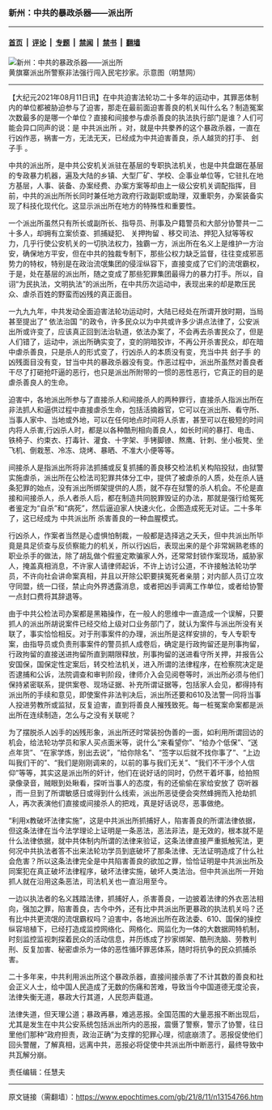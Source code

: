 ### 新州：中共的暴政杀器——派出所

---

#### [首页](../../../..?n13154766) &nbsp;|&nbsp; [评论](../../../../../epoch-comment?n13154766) &nbsp;|&nbsp; [专题](../../../../../epoch-special?n13154766) &nbsp;|&nbsp; [禁闻](../../../../../epoch-news?n13154766) &nbsp;|&nbsp; [禁书](../../../../../books?n13154766) &nbsp;|&nbsp; [翻墙](https://github.com/gfw-breaker/nogfw/blob/master/README.md?n13154766)


<div><img alt="新州：中共的暴政杀器——派出所" class="attachment-djy_600_400 size-djy_600_400 wp-post-image" src="https://i.epochtimes.com/assets/uploads/2021/08/id13154798-2021-01-19_132035--600x400.jpeg"/>
<div class="caption">
 黄旗寨派出所警察非法强行闯入民宅抄家。示意图（明慧网）
</div></div><hr/><div class="post_content" id="artbody" itemprop="articleBody">
 <!-- article content begin -->
 <p>
  【大纪元2021年08月11日讯】在中共迫害法轮功二十多年的运动中，其罪恶体制内的单位都被胁迫参与了迫害，那走在最前面迫害善良的机关叫什么名？制造冤案次数最多的是哪一个单位？直接和间接参与虐杀善良的执法执行部门是谁？人们可能会异口同声的说：是
  <ok href="https://www.epochtimes.com/gb/tag/%E4%B8%AD%E5%85%B1%E6%B4%BE%E5%87%BA%E6%89%80.html">
   中共派出所
  </ok>
  。对，就是中共豢养的这个暴政杀器，一直在行凶作恶，祸害一方，无法无天，已经成为中共迫害善良，杀人越货的打手、
  <ok href="https://www.epochtimes.com/gb/tag/%E5%88%BD%E5%AD%90%E6%89%8B.html">
   刽子手
  </ok>
  。
 </p>
 <p>
  中共的派出所，是中共公安机关派驻在基层的专职执法机关，也是中共盘踞在基层的专政暴力机器，遍及大陆的乡镇、大型厂矿、学校、企事业单位等，它驻扎在地方基层，人事、装备、办案经费、办案方案等却由上一级公安机关调配指挥，目前，中共的派出所所长同时兼任地方政府行政副职或助理，双重职务，办案装备实现了科技化现代化。这显示派出所在地方的特殊性和重要性。
 </p>
 <p>
  一个派出所虽然只有所长或副所长、指导员、刑事及户籍警员和大部分协警共一二十多人，却拥有立案侦查、抓捕疑犯、
  <ok href="https://www.epochtimes.com/gb/tag/%E5%85%B3%E6%8A%BC%E6%8B%98%E7%95%99.html">
   关押拘留
  </ok>
  、移交司法、押犯入狱等等权力，几乎行使公安机关的一切执法权力，独霸一方，派出所在名义上是维护一方治安，确保地方平安，但在中共的独裁专制下，那些公权力缺乏监督，往往变成邪恶势力的特权，特别是在政治流氓集团的侵淫纵容下，直接变成了它们的流氓霸权，于是，处在基层的派出所，随之变成了那些犯罪集团最得力的暴力打手。所以，自诩“为民执法，文明执法”的派出所，在中共历次运动中，表现出来的却是欺压民众、虐杀百姓的野蛮而凶残的真正面目。
 </p>
 <p>
  一九九九年，中共发动全面迫害法轮功运动时，大陆已经处在所谓开放时期，当局甚至提出了“
  <ok href="https://www.epochtimes.com/gb/tag/%E4%BE%9D%E6%B3%95%E6%B2%BB%E5%9B%BD.html">
   依法治国
  </ok>
  ”的政令，许多民众以为中共或许多少讲点法律了，公安派出所或许变了，应该真正回到法治轨道，依法办案了，不会再去杀害民众了，但是人们错了，运动中，派出所确实变了，变的阴暗狡诈，不再公开杀害民众，却在暗中虐杀善良，只是杀人的形式变了，行凶杀人的本质没有变，充当中共
  <ok href="https://www.epochtimes.com/gb/tag/%E5%88%BD%E5%AD%90%E6%89%8B.html">
   刽子手
  </ok>
  的凶残面目没有变，甘当中共的暴政杀器没有变。作恶过程中，派出所虽然对善良者干尽了打砸抢吓逼的恶行，也只是派出所附带的一惯的恶性恶行，它真正的目的是虐杀善良人的生命。
 </p>
 <p>
  迫害中，各地派出所参与了直接杀人和间接杀人的两种罪行，直接杀人指派出所在非法抓人和逼供过程中直接虐杀生命，包括活摘器官，它可以在派出所、看守所、当事人家中、当地或外地，可以在任何地点时间将人杀害，甚至可以在极短的时间内将人杀害,行凶杀人时，都是以各种酷刑相向善良人，如长时间的暴打、电击、铁椅子、约束衣、打毒针、灌食、十字架、手铐脚镣、熬鹰、针刺、坐小板凳、坐飞机、倒栽葱、冷冻、烧烤、暴晒、不准大小便等等。
 </p>
 <p>
  间接杀人是指派出所将非法抓捕或反复抓捕的善良移交检法机关构陷投狱，由狱警实施虐杀，派出所在公检法司犯罪共体分工中，提供了被虐杀的人质，处在杀人链条犯罪的始点，没有派出所绑架提供的人质，就不存在狱警的杀人机会。不伦是直接和间接杀人，杀人者杀人后，都在制造共同脱罪毁证的办法，那就是强行给冤死者鉴定为“自杀”和“病死”，然后逼迫家人快速火化，企图造成死无对证。二十多年了，这已经成为
  <ok href="https://www.epochtimes.com/gb/tag/%E4%B8%AD%E5%85%B1%E6%B4%BE%E5%87%BA%E6%89%80.html">
   中共派出所
  </ok>
  杀害善良的一种血腥模式。
 </p>
 <p>
  行凶杀人，作案者当然是心虚惧怕制裁，一般都是选择逃之夭夭，但中共派出所毕竟是具足侦查与反侦察能力的机关，所以行凶后，表现出来的是个非常娴熟老练的职业杀手的做法，除了胡乱做个假鉴定欺骗家人外，还常常封锁作案现场，威胁家人，掩盖真相消息，不许家人请律师起诉，不许上访讨公道，不许接触法轮功学员，不许向社会讲命案真相，并且以开除公职要挟冤死者亲朋；对内部人员订立攻守同盟，统一口径，禁止向外界透露消息，或者把凶手调离工作单位，或者给协警一点封口费将其辞退等。
 </p>
 <p>
  由于中共公检法司办案都是黑箱操作，在一般人的思维中一直造成一个误解，只要抓人的派出所胡说案件已经交给上级对口业务部门了，就认为案件与派出所没有关联了，事实恰恰相反。对于刑事案件的办理，派出所是这样安排的，专人专职专案，由指导员或负责刑事案件的警员抓人成卷后，确定是行政拘留还是刑事拘留，行政拘留的直接送进拘留所直到期限释放，刑事拘留的送进看守所关押，并报告公安国保，国保定性定案后，转交检法机关，进入所谓的法律程序，在检察院决定是否逮捕和公诉，法院调查和审判阶段，律师介入会见阅卷等时，派出所必须与他们保持紧密联系，提供案卷、现场证据、补充所谓证据等，包括家人会见，都得持有派出所的手续和意见，即使案件非法判决后，派出所还要和610及法警一同将当事人投进劳教所或监狱，反复迫害，直到将善良人摧残致死。每一桩冤案命案都是派出所在连续制造，怎么与之没有关联呢？
 </p>
 <p>
  为了摆脱杀人凶手的凶残形象，派出所还时常装扮伪善的一面，如利用所谓回访的机会，给法轮功学员和家人买点面米等，说什么“来看望你”、“给办个低保”、“送点年货”、“在家学炼，别出去说”，“给你除名”、“签字以后就不找你事了”、“上边叫我们干的”、“我们是刚刚调来的，以前的事与我们无关”、“我们不干涉个人信仰”等等，其实这是派出所的奸计，他们在说好话的同时，仍然干着坏事，给拍照录像录音，贼眼到处瞅看，探听当事人的态度，有的还偷偷在家给安放了
  <ok href="https://www.epochtimes.com/gb/tag/%E7%AA%83%E5%90%AC%E5%99%A8.html">
   窃听器
  </ok>
  ，而一旦到了所谓敏感日或得到什么线索，派出所恶徒便会突然蜂拥而入抢劫抓人，再次表演他们直接或间接杀人的把戏，真是好话说尽，恶事做绝。
 </p>
 <p>
  “利用x教破坏法律实施”，这是中共派出所抓捕好人，陷害善良的所谓法律依据，但这条法律在当今法学理论上证明是一条恶法，恶法非法，是无效的，根本就不是什么法律依据，就中共体制内所谓的法律来验证，这条法律直接严重抵触宪法，更何况中共执法者答不出来法轮功学员到底破坏了那条法律、无法证明造成了什么社会危害？所以这条法律完全是中共陷害善良的欲加之罪，恰恰证明是中共派出所及同案犯在真正破坏法律程序，破坏法律实施，破坏人类法治。但中共派出所一开始抓人就在沿用这条恶法，司法机关也一直沿用至今。
 </p>
 <p>
  一边以执法者的名义践踏法律，抓捕好人，杀害善良，一边披着法律的外衣恶法相向，强加之罪，陷害善良，古今中外，还有比中共派出所更暴政的执法机关吗？还有比中共更流氓的流氓霸权吗？迫害中，各地派出所在政法委、610、国保的操控纵容培植下，已经打造成监控网络化、网格化、网监化为一体的大数据网特机制，时刻监控监视刺探着民众的活动信息，并历练成了抄家绑架、酷刑洗脑、劳教判刑、反复加害、秘密虐杀为一体的恶性循环罪恶体系，随时将抗争的民众抓捕杀害。
 </p>
 <p>
  二十多年来，中共利用派出所这个暴政杀器，直接间接杀害了不计其数的善良和社会正义人士，给中国人民造成了无数的伤痛和苦难，导致当今中国道德无度沦丧，法律失衡无道，暴政大行其道，人民怨声载道。
 </p>
 <p>
  法律失道，但天理公道；暴政再暴，难逃恶报。全国范围的大量恶报不断出现后，尤其是发生在中共公安系统包括派出所内的恶报，震慑了警察，警示了协警，往日里他们那种“政府担责，政治正确”为支撑的犯罪心理，彻底崩溃了。恶报促使他们回头警醒，了解真相，远离中共，恶报必将促使中共派出所中断恶行，最终导致中共瓦解分崩。
 </p>
 <p>
  责任编辑：任慧夫
 </p>
 <p>
 </p>
 <!-- article content end -->
 <div id="below_article_ad">
 </div>
</div>


---

原文链接（需翻墙）：https://www.epochtimes.com/gb/21/8/11/n13154766.htm